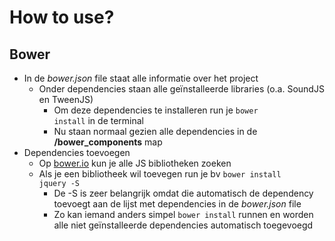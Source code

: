 # How to use?

## Bower
* In de *bower.json* file staat alle informatie over het project
  * Onder dependencies staan alle geïnstalleerde libraries (o.a. SoundJS en TweenJS)
    * Om deze dependencies te installeren run je <code>bower install</code> in de terminal
    * Nu staan normaal gezien alle dependencies in de __/bower_components__ map
* Dependencies toevoegen
  * Op [bower.io](http://bower.io/search/) kun je alle JS bibliotheken zoeken
  * Als je een bibliotheek wil toevegen run je bv <code>bower install jquery -S</code>
    * De -S is zeer belangrijk omdat die automatisch de dependency toevoegt aan de lijst met dependencies in de *bower.json* file
    * Zo kan iemand anders simpel <code>bower install</code> runnen en worden alle niet geïnstalleerde dependencies automatisch toegevoegd
